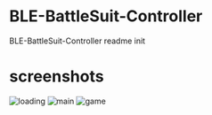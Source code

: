 # BLE-BattleSuit-Controller
BLE-BattleSuit-Controller
readme init

# screenshots
![loading](https://raw.githubusercontent.com/kuyen/BLE-BattleSuit-Controller/master/readme/screenshot_1.png)
![main](https://raw.githubusercontent.com/kuyen/BLE-BattleSuit-Controller/master/readme/screenshot_2.png)
![game](https://raw.githubusercontent.com/kuyen/BLE-BattleSuit-Controller/master/readme/screenshot_3.png)
